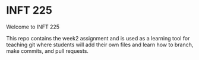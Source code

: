 # INFT 225

Welcome to INFT 225

This repo contains the week2 assignment and is used as a learning tool for teaching git where students will add their own files and learn how to branch, make commits, and pull requests.
